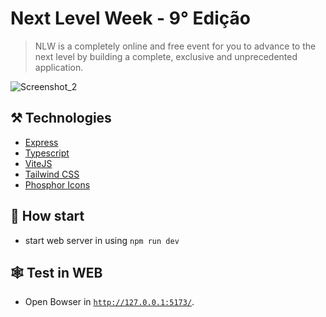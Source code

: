 # Next Level Week - 9° Edição
 
> NLW is a completely online and free event for you to advance to the next level by building a complete, exclusive and unprecedented application.

![Screenshot_2](https://user-images.githubusercontent.com/88904256/189584863-d1a0cbc0-578c-4bb9-a95b-0b4b2e6e7be4.png)


## ⚒️ Technologies
- [Express](https://expressjs.com/pt-br/)
- [Typescript](https://www.typescriptlang.org/)
- [ViteJS](https://vitejs.dev)
- [Tailwind CSS](https://tailwindcss.com)
- [Phosphor Icons](https://phosphoricons.com)

## 🚀 How start
- start web server in using `npm run dev`

## 🕸️ Test in WEB
- Open Bowser in [`http://127.0.0.1:5173/`](http://127.0.0.1:5173/).
